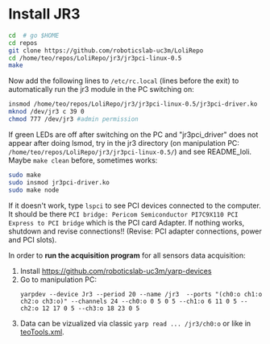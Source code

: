 # Install JR3

```bash
cd  # go $HOME
cd repos
git clone https://github.com/roboticslab-uc3m/LoliRepo
cd /home/teo/repos/LoliRepo/jr3/jr3pci-linux-0.5
make
```

Now add the following lines to `/etc/rc.local` (lines before the exit) to automatically run the jr3 module in the PC switching on:

```bash
insmod /home/teo/repos/LoliRepo/jr3/jr3pci-linux-0.5/jr3pci-driver.ko
mknod /dev/jr3 c 39 0
chmod 777 /dev/jr3 #admin permission 
```

If green LEDs are off after switching on the PC and "jr3pci_driver" does not appear after doing lsmod, try in the jr3 directory (on manipulation PC: `/home/teo/repos/LoliRepo/jr3/jr3pci-linux-0.5/`) and see README_loli. Maybe `make clean` before, sometimes works:

```bash 
sudo make
sudo insmod jr3pci-driver.ko
sudo make node
```

If it doesn't work, type `lspci` to see PCI devices connected to the computer. It should be there `PCI bridge: Pericom Semiconductor PI7C9X110 PCI Express to PCI bridge` which is the PCI card Adapter.
If nothing works, shutdown and revise connections!! (Revise: PCI adapter connections, power and PCI slots).

In order to  **run the acquisition program** for all sensors data acquisition:
1. Install https://github.com/roboticslab-uc3m/yarp-devices
1. Go to manipulation PC:
   ```
   yarpdev --device Jr3 --period 20 --name /jr3  --ports "(ch0:o ch1:o ch2:o ch3:o)" --channels 24 --ch0:o 0 5 0 5 --ch1:o 6 11 0 5 --ch2:o 12 17 0 5 --ch3:o 18 23 0 5
   ```
1. Data can be vizualized via classic `yarp read ... /jr3/ch0:o` or like in [teoTools.xml](https://github.com/roboticslab-uc3m/teo-configuration-files/blob/762ebe5079e05da38602e21e2feccd9901d8513d/share/teoTools/scripts/teoTools.xml#L44-L71).
